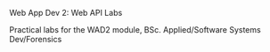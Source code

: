  Web App Dev 2: Web API Labs

Practical labs for the WAD2 module, BSc. Applied/Software Systems Dev/Forensics  